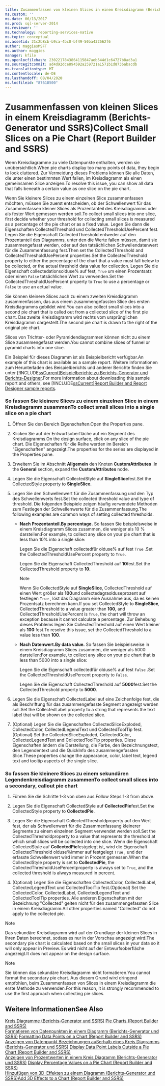 ```yaml
---
title: Zusammenfassen von kleinen Slices in einem Kreisdiagramm (Berichts-Generator und SSRS) | Microsoft-Dokumentation
ms.custom: ''
ms.date: 06/13/2017
ms.prod: sql-server-2014
ms.reviewer: ''
ms.technology: reporting-services-native
ms.topic: conceptual
ms.assetid: 21c2b8cb-b9ca-4bc0-bf49-50ba432562f6
author: maggiesMSFT
ms.author: maggies
manager: kfile
ms.openlocfilehash: 2302217843864115847aeb544d1c64727b8ad3a1
ms.sourcegitcommit: ad4d92dce894592a259721a1571b1d8736abacdb
ms.translationtype: MT
ms.contentlocale: de-DE
ms.lasthandoff: 08/04/2020
ms.locfileid: "87618500"
---
```

# <a name="collect-small-slices-on-a-pie-chart-report-builder-and-ssrs"></a><span data-ttu-id="1619b-102">Zusammenfassen von kleinen Slices in einem Kreisdiagramm (Berichts-Generator und SSRS)</span><span class="sxs-lookup"><span data-stu-id="1619b-102">Collect Small Slices on a Pie Chart (Report Builder and SSRS)</span></span>
  <span data-ttu-id="1619b-103">Wenn Kreisdiagramme zu viele Datenpunkte enthalten, werden sie unübersichtlich.</span><span class="sxs-lookup"><span data-stu-id="1619b-103">When pie charts display too many points of data, they begin to look cluttered.</span></span> <span data-ttu-id="1619b-104">Zur Vermeidung dieses Problems können Sie alle Daten, die unter einen bestimmten Wert fallen, im Kreisdiagramm als einen gemeinsamen Slice anzeigen.</span><span class="sxs-lookup"><span data-stu-id="1619b-104">To resolve this issue, you can show all data that falls beneath a certain value as one slice on the pie chart.</span></span>  
  
 <span data-ttu-id="1619b-105">Wenn Sie kleinere Slices zu einem einzelnen Slice zusammenfassen möchten, müssen Sie zuerst entscheiden, ob der Schwellenwert für das Zusammenfassen kleiner Slices als Prozentanteil des Kreisdiagramms oder als fester Wert gemessen werden soll.</span><span class="sxs-lookup"><span data-stu-id="1619b-105">To collect small slices into one slice, first decide whether your threshold for collecting small slices is measured as a percentage of the pie chart or as a fixed value.</span></span> <span data-ttu-id="1619b-106">Legen Sie dann die Eigenschaften CollectedThreshold und CollectedThresholdUsePercent fest. Legen Sie die Eigenschaft CollectedThreshold entweder auf den Prozentanteil des Diagramms, unter den die Werte fallen müssen, damit sie zusammengefasst werden, oder auf den tatsächlichen Schwellendatenwert für die Zusammenfassung fest.</span><span class="sxs-lookup"><span data-stu-id="1619b-106">Then set the CollectedThreshold and CollectedThresholdUsePercent properties.Set the CollectedThreshold property to either the percentage of the chart that a value must fall below to be collected, or the actual threshold data value for collection.</span></span> <span data-ttu-id="1619b-107">Legen Sie die Eigenschaft collectedationsolduse% auf fest, `True` um einen Prozentsatz oder einen `False` tatsächlichen Wert zu verwenden.</span><span class="sxs-lookup"><span data-stu-id="1619b-107">Set the CollectedThresholdUsePercent property to `True` to use a percentage or `False` to use an actual value.</span></span>  
  
 <span data-ttu-id="1619b-108">Sie können kleinere Slices auch zu einem zweiten Kreisdiagramm zusammenfassen, das aus einem zusammengefassten Slice des ersten Kreisdiagramms gebildet wird.</span><span class="sxs-lookup"><span data-stu-id="1619b-108">You can also collect small slices into a second pie chart that is called out from a collected slice of the first pie chart.</span></span> <span data-ttu-id="1619b-109">Das zweite Kreisdiagramm wird rechts vom ursprünglichen Kreisdiagramm dargestellt.</span><span class="sxs-lookup"><span data-stu-id="1619b-109">The second pie chart is drawn to the right of the original pie chart.</span></span>  
  
 <span data-ttu-id="1619b-110">Slices von Trichter- oder Pyramidendiagrammen können nicht zu einem Slice zusammengefasst werden.</span><span class="sxs-lookup"><span data-stu-id="1619b-110">You cannot combine slices of funnel or pyramid charts into one slice.</span></span>  
  
 <span data-ttu-id="1619b-111">Ein Beispiel für dieses Diagramm ist als Beispielbericht verfügbar.</span><span class="sxs-lookup"><span data-stu-id="1619b-111">An example of this chart is available as a sample report.</span></span> <span data-ttu-id="1619b-112">Weitere Informationen zum Herunterladen des Beispielberichts und anderer Berichte finden Sie unter [!INCLUDE[ssCurrent](../../includes/sscurrent-md.md)][Beispielberichte zu Berichts-Generator und Berichts-Designer](https://go.microsoft.com/fwlink/?LinkId=198283).</span><span class="sxs-lookup"><span data-stu-id="1619b-112">For more information about downloading this sample report and others, see [!INCLUDE[ssCurrent](../../includes/sscurrent-md.md)][Report Builder and Report Designer sample reports](https://go.microsoft.com/fwlink/?LinkId=198283).</span></span>  
  
### <a name="to-collect-small-slices-into-a-single-slice-on-a-pie-chart"></a><span data-ttu-id="1619b-113">So fassen Sie kleinere Slices zu einem einzelnen Slice in einem Kreisdiagramm zusammen</span><span class="sxs-lookup"><span data-stu-id="1619b-113">To collect small slices into a single slice on a pie chart</span></span>  
  
1.  <span data-ttu-id="1619b-114">Öffnen Sie den Bereich Eigenschaften.</span><span class="sxs-lookup"><span data-stu-id="1619b-114">Open the Properties pane.</span></span>  
  
2.  <span data-ttu-id="1619b-115">Klicken Sie auf der Entwurfsoberfläche auf ein Segment des Kreisdiagramms.</span><span class="sxs-lookup"><span data-stu-id="1619b-115">On the design surface, click on any slice of the pie chart.</span></span> <span data-ttu-id="1619b-116">Die Eigenschaften für die Reihe werden im Bereich "Eigenschaften" angezeigt.</span><span class="sxs-lookup"><span data-stu-id="1619b-116">The properties for the series are displayed in the Properties pane.</span></span>  
  
3.  <span data-ttu-id="1619b-117">Erweitern Sie im Abschnitt **Allgemein** den Knoten **CustomAttributes** .</span><span class="sxs-lookup"><span data-stu-id="1619b-117">In the **General** section, expand the **CustomAttributes** node.</span></span>  
  
4.  <span data-ttu-id="1619b-118">Legen Sie die Eigenschaft CollectedStyle auf **SingleSlice**fest.</span><span class="sxs-lookup"><span data-stu-id="1619b-118">Set the CollectedStyle property to **SingleSlice**.</span></span>  
  
5.  <span data-ttu-id="1619b-119">Legen Sie den Schwellenwert für die Zusammenfassung und den Typ des Schwellenwerts fest.</span><span class="sxs-lookup"><span data-stu-id="1619b-119">Set the collected threshold value and type of threshold.</span></span> <span data-ttu-id="1619b-120">Die folgenden Beispiele zeigen häufig verwendete Methoden zum Festlegen der Schwellenwerte für die Zusammenfassung.</span><span class="sxs-lookup"><span data-stu-id="1619b-120">The following examples are common ways of setting collected thresholds.</span></span>  
  
    -   <span data-ttu-id="1619b-121">**Nach Prozentanteil.**</span><span class="sxs-lookup"><span data-stu-id="1619b-121">**By percentage.**</span></span> <span data-ttu-id="1619b-122">So fassen Sie beispielsweise in einem Kreisdiagramm Slices zusammen, die weniger als 10 % darstellen:</span><span class="sxs-lookup"><span data-stu-id="1619b-122">For example, to collect any slice on your pie chart that is less than 10% into a single slice:</span></span>  
  
         <span data-ttu-id="1619b-123">Legen Sie die Eigenschaft collectedfür olduse% auf fest `True` .</span><span class="sxs-lookup"><span data-stu-id="1619b-123">Set the CollectedThresholdUsePercent property to `True`.</span></span>  
  
         <span data-ttu-id="1619b-124">Legen Sie die Eigenschaft CollectedThreshold auf **10**fest.</span><span class="sxs-lookup"><span data-stu-id="1619b-124">Set the CollectedThreshold property to **10**.</span></span>  
  
        > [!NOTE]  
        >  <span data-ttu-id="1619b-125">Wenn Sie CollectedStyle auf **SingleSlice**, CollectedThreshold auf einen Wert größer als **100**und collectedagraolduseprozent auf festlegen `True` , löst das Diagramm eine Ausnahme aus, da es keinen Prozentsatz berechnen kann.</span><span class="sxs-lookup"><span data-stu-id="1619b-125">If you set CollectedStyle to **SingleSlice**, CollectedThreshold to a value greater than **100**, and CollectedThresholdUsePercent is `True`, the chart will throw an exception because it cannot calculate a percentage.</span></span> <span data-ttu-id="1619b-126">Zur Behebung dieses Problems legen Sie CollectedThreshold auf einen Wert kleiner als **100** fest.</span><span class="sxs-lookup"><span data-stu-id="1619b-126">To resolve this issue, set the CollectedThreshold to a value less than **100**.</span></span>  
  
    -   <span data-ttu-id="1619b-127">**Nach Datenwert.**</span><span class="sxs-lookup"><span data-stu-id="1619b-127">**By data value.**</span></span> <span data-ttu-id="1619b-128">So fassen Sie beispielsweise in einem Kreisdiagramm Slices zusammen, die weniger als 5000 darstellen:</span><span class="sxs-lookup"><span data-stu-id="1619b-128">For example, to collect any slice on your pie chart that is less than 5000 into a single slice:</span></span>  
  
         <span data-ttu-id="1619b-129">Legen Sie die Eigenschaft collectedfür olduse% auf fest `False` .</span><span class="sxs-lookup"><span data-stu-id="1619b-129">Set the CollectedThresholdUsePercent property to `False`.</span></span>  
  
         <span data-ttu-id="1619b-130">Legen Sie die Eigenschaft CollectedThreshold auf **5000**fest.</span><span class="sxs-lookup"><span data-stu-id="1619b-130">Set the CollectedThreshold property to **5000**.</span></span>  
  
6.  <span data-ttu-id="1619b-131">Legen Sie die Eigenschaft CollectedLabel auf eine Zeichenfolge fest, die als Beschriftung für das zusammengefasste Segment angezeigt werden soll.</span><span class="sxs-lookup"><span data-stu-id="1619b-131">Set the CollectedLabel property to a string that represents the text label that will be shown on the collected slice.</span></span>  
  
7.  <span data-ttu-id="1619b-132">(Optional) Legen Sie die Eigenschaften CollectedSliceExploded, CollectedColor, CollectedLegendText und CollectedToolTip fest.</span><span class="sxs-lookup"><span data-stu-id="1619b-132">(Optional) Set the CollectedSliceExploded, CollectedColor, CollectedLegendText and CollectedToolTip properties.</span></span> <span data-ttu-id="1619b-133">Diese Eigenschaften ändern die Darstellung, die Farbe, den Bezeichnungstext, den Legendentext und die QuickInfo des zusammengefassten Slice.</span><span class="sxs-lookup"><span data-stu-id="1619b-133">These properties change the appearance, color, label text, legend text and tooltip aspects of the single slice.</span></span>  
  
### <a name="to-collect-small-slices-into-a-secondary-callout-pie-chart"></a><span data-ttu-id="1619b-134">So fassen Sie kleinere Slices zu einem sekundären Legendenkreisdiagramm zusammen</span><span class="sxs-lookup"><span data-stu-id="1619b-134">To collect small slices into a secondary, callout pie chart</span></span>  
  
1.  <span data-ttu-id="1619b-135">Führen Sie die Schritte 1-3 von oben aus.</span><span class="sxs-lookup"><span data-stu-id="1619b-135">Follow Steps 1-3 from above.</span></span>  
  
2.  <span data-ttu-id="1619b-136">Legen Sie die Eigenschaft CollectedStyle auf **CollectedPie**fest.</span><span class="sxs-lookup"><span data-stu-id="1619b-136">Set the CollectedStyle property to **CollectedPie**.</span></span>  
  
3.  <span data-ttu-id="1619b-137">Legen Sie die Eigenschaft CollectedThresholdproperty auf den Wert fest, der als Schwellenwert für die Zusammenfassung kleinerer Segmente zu einem einzelnen Segment verwendet werden soll.</span><span class="sxs-lookup"><span data-stu-id="1619b-137">Set the CollectedThresholdproperty to a value that represents the threshold at which small slices will be collected into one slice.</span></span> <span data-ttu-id="1619b-138">Wenn die Eigenschaft CollectedStyle auf **CollectedPie**festgelegt ist, wird die Eigenschaft CollectedThreshold olduse%immer auf festgelegt `True` , und der erfasste Schwellenwert wird immer in Prozent gemessen.</span><span class="sxs-lookup"><span data-stu-id="1619b-138">When the CollectedStyle property is set to **CollectedPie**, the CollectedThresholdUsePercentproperty is always set to `True`, and the collected threshold is always measured in percent.</span></span>  
  
4.  <span data-ttu-id="1619b-139">(Optional) Legen Sie die Eigenschaften CollectedColor, CollectedLabel, CollectedLegendText und CollectedToolTip fest.</span><span class="sxs-lookup"><span data-stu-id="1619b-139">(Optional) Set the CollectedColor, CollectedLabel, CollectedLegendText and CollectedToolTip properties.</span></span> <span data-ttu-id="1619b-140">Alle anderen Eigenschaften mit der Bezeichnung "Collected" gelten nicht für den zusammengefassten Slice in einem Kreisdiagramm.</span><span class="sxs-lookup"><span data-stu-id="1619b-140">All other properties named "Collected" do not apply to the collected pie.</span></span>  
  
> [!NOTE]  
>  <span data-ttu-id="1619b-141">Das sekundäre Kreisdiagramm wird auf der Grundlage der kleinen Slices in Ihren Daten berechnet, sodass es nur in der Vorschau angezeigt wird.</span><span class="sxs-lookup"><span data-stu-id="1619b-141">The secondary pie chart is calculated based on the small slices in your data so it will only appear in Preview.</span></span> <span data-ttu-id="1619b-142">Es wird nicht auf der Entwurfsoberfläche angezeigt.</span><span class="sxs-lookup"><span data-stu-id="1619b-142">It does not appear on the design surface.</span></span>  
  
> [!NOTE]  
>  <span data-ttu-id="1619b-143">Sie können das sekundäre Kreisdiagramm nicht formatieren.</span><span class="sxs-lookup"><span data-stu-id="1619b-143">You cannot format the secondary pie chart.</span></span> <span data-ttu-id="1619b-144">Aus diesem Grund wird dringend empfohlen, beim Zusammenfassen von Slices in einem Kreisdiagramm die erste Methode zu verwenden.</span><span class="sxs-lookup"><span data-stu-id="1619b-144">For this reason, it is strongly recommended to use the first approach when collecting pie slices.</span></span>  
  
## <a name="see-also"></a><span data-ttu-id="1619b-145">Weitere Informationen</span><span class="sxs-lookup"><span data-stu-id="1619b-145">See Also</span></span>  
 <span data-ttu-id="1619b-146">[Kreis Diagramme &#40;Berichts-Generator und SSRS&#41;](charts-report-builder-and-ssrs.md) </span><span class="sxs-lookup"><span data-stu-id="1619b-146">[Pie Charts &#40;Report Builder and SSRS&#41;](charts-report-builder-and-ssrs.md) </span></span>  
 <span data-ttu-id="1619b-147">[Formatieren von Datenpunkten in einem Diagramm &#40;Berichts-Generator und SSRS&#41;](formatting-data-points-on-a-chart-report-builder-and-ssrs.md) </span><span class="sxs-lookup"><span data-stu-id="1619b-147">[Formatting Data Points on a Chart &#40;Report Builder and SSRS&#41;](formatting-data-points-on-a-chart-report-builder-and-ssrs.md) </span></span>  
 <span data-ttu-id="1619b-148">[Anzeigen von Datenpunkt Bezeichnungen außerhalb eines Kreis Diagramms &#40;Berichts-Generator und SSRS&#41;](display-data-point-labels-outside-a-pie-chart-report-builder-and-ssrs.md) </span><span class="sxs-lookup"><span data-stu-id="1619b-148">[Display Data Point Labels Outside a Pie Chart &#40;Report Builder and SSRS&#41;](display-data-point-labels-outside-a-pie-chart-report-builder-and-ssrs.md) </span></span>  
 <span data-ttu-id="1619b-149">[Anzeigen von Prozentwerten in einem Kreis Diagramm &#40;Berichts-Generator und SSRS&#41;](display-percentage-values-on-a-pie-chart-report-builder-and-ssrs.md) </span><span class="sxs-lookup"><span data-stu-id="1619b-149">[Display Percentage Values on a Pie Chart &#40;Report Builder and SSRS&#41;](display-percentage-values-on-a-pie-chart-report-builder-and-ssrs.md) </span></span>  
 [<span data-ttu-id="1619b-150">Hinzufügen von 3D-Effekten zu einem Diagramm (Berichts-Generator und SSRS)</span><span class="sxs-lookup"><span data-stu-id="1619b-150">Add 3D Effects to a Chart &#40;Report Builder and SSRS&#41;</span></span>](chart-effects-add-3d-effects-report-builder.md)  
  
  
